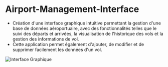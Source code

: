 # Airport-Management-Interface

- Création d'une interface graphique intuitive permettant la gestion d'une base de données aéroportuaire, avec des fonctionnalités telles que le suivi des départs et arrivées, la visualisation de l'historique des vols et la gestion des informations de vol. 
- Cette application permet également d'ajouter, de modifier et de supprimer facilement les données d'un vol.

![Interface Graphique](https://user-images.githubusercontent.com/73723037/233782921-6eb63224-f8c4-4dc9-a4f3-a46a35077689.JPG)
